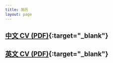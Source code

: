 ```yaml
---
title: 简历
layout: page
---
```



## [中文 CV (PDF)](http://songchunlin.net/files/others/songchunlin_cv_cn.pdf){:target="_blank"}
## [英文 CV (PDF)](http://songchunlin.net/files/others/songchunlin_cv.pdf){:target="_blank"}